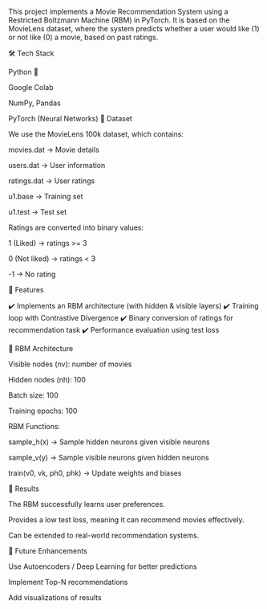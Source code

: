 This project implements a Movie Recommendation System using a Restricted Boltzmann Machine (RBM) in PyTorch.
It is based on the MovieLens dataset, where the system predicts whether a user would like (1) or not like (0) a movie, based on past ratings.

🛠️ Tech Stack

Python 🐍

Google Colab

NumPy, Pandas

PyTorch (Neural Networks)
📂 Dataset

We use the MovieLens 100k dataset, which contains:

movies.dat → Movie details

users.dat → User information

ratings.dat → User ratings

u1.base → Training set

u1.test → Test set


Ratings are converted into binary values:

1 (Liked) → ratings >= 3

0 (Not liked) → ratings < 3

-1 → No rating


🔑 Features

✔️ Implements an RBM architecture (with hidden & visible layers)
✔️ Training loop with Contrastive Divergence
✔️ Binary conversion of ratings for recommendation task
✔️ Performance evaluation using test loss


🧠 RBM Architecture

Visible nodes (nv): number of movies

Hidden nodes (nh): 100

Batch size: 100

Training epochs: 100


RBM Functions:

sample_h(x) → Sample hidden neurons given visible neurons

sample_v(y) → Sample visible neurons given hidden neurons

train(v0, vk, ph0, phk) → Update weights and biases


📌 Results

The RBM successfully learns user preferences.

Provides a low test loss, meaning it can recommend movies effectively.

Can be extended to real-world recommendation systems.


🎯 Future Enhancements

Use Autoencoders / Deep Learning for better predictions

Implement Top-N recommendations

Add visualizations of results
